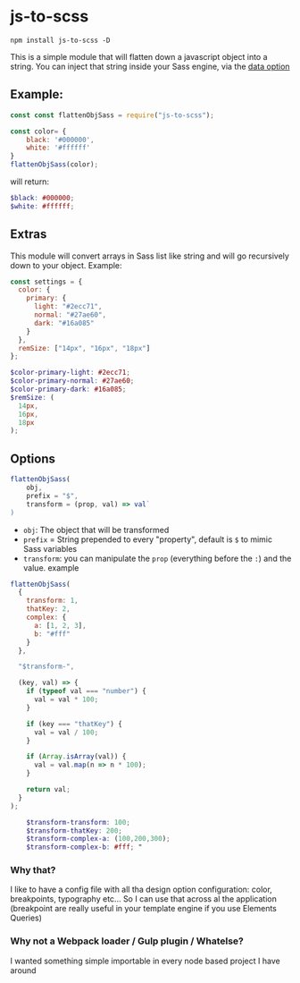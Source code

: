 # js-to-scss

`npm install js-to-scss -D`

This is a simple module that will flatten down a javascript object into a
string. You can inject that string inside your Sass engine, via the
[data option](https://github.com/sass/node-sass#data)

## Example:

```js
const const flattenObjSass = require("js-to-scss");

const color= {
    black: '#000000',
    white: '#ffffff'
}
flattenObjSass(color);
```

will return:

```scss
$black: #000000;
$white: #ffffff;
```

## Extras

This module will convert arrays in Sass list like string and will go recursively
down to your object. Example:

```js
const settings = {
  color: {
    primary: {
      light: "#2ecc71",
      normal: "#27ae60",
      dark: "#16a085"
    }
  },
  remSize: ["14px", "16px", "18px"]
};
```

```scss
$color-primary-light: #2ecc71;
$color-primary-normal: #27ae60;
$color-primary-dark: #16a085;
$remSize: (
  14px,
  16px,
  18px
);
```

## Options

```js
flattenObjSass(
    obj,
    prefix = "$",
    transform = (prop, val) => val`
)
```

* `obj`: The object that will be transformed
* `prefix` = String prepended to every "property", default is `$` to mimic Sass
  variables
* `transform`: you can manipulate the `prop` (everything before the `:`) and the
  value. example

```js
flattenObjSass(
  {
    transform: 1,
    thatKey: 2,
    complex: {
      a: [1, 2, 3],
      b: "#fff"
    }
  },

  "$transform-",

  (key, val) => {
    if (typeof val === "number") {
      val = val * 100;
    }

    if (key === "thatKey") {
      val = val / 100;
    }

    if (Array.isArray(val)) {
      val = val.map(n => n * 100);
    }

    return val;
  }
);
```

```scss
    $transform-transform: 100;
    $transform-thatKey: 200;
    $transform-complex-a: (100,200,300);
    $transform-complex-b: #fff; "
```

### Why that?

I like to have a config file with all tha design option configuration: color,
breakpoints, typography etc... So I can use that across al the application
(breakpoint are really useful in your template engine if you use Elements
Queries)

### Why not a Webpack loader / Gulp plugin / Whatelse?

I wanted something simple importable in every node based project I have around
